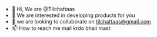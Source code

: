 - 👋 Hi, We are @Tilchattaas
- 👀 We are  interested in developing products for you 
- 💞️ we are looking to collaborate on tilchattaas@gmail.com
- 📫 How to reach me mail krdo bhaii mast


<!---
Tilchattaas/Tilchattaas is a ✨ special ✨ repository because its `README.md` (this file) appears on your GitHub profile.
You can click the Preview link to take a look at your changes.
--->
